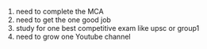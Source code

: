 1. need to complete the MCA
2. need to get the one good job
3. study for one best competitive exam like upsc or group1
4. need to grow one Youtube channel